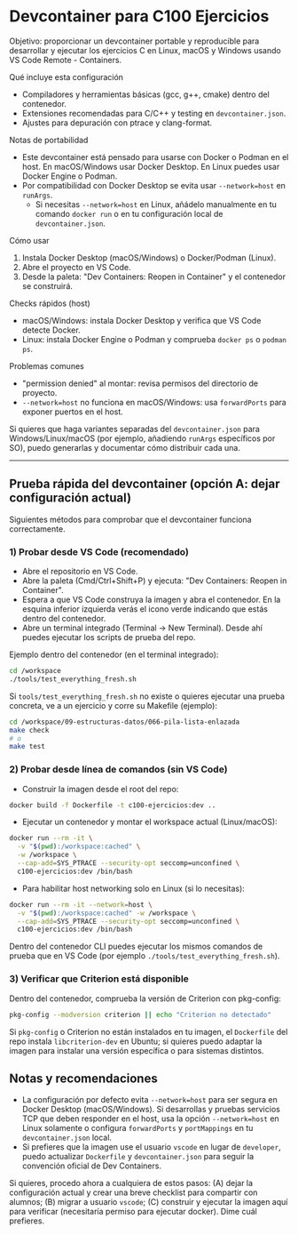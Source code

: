 
# Devcontainer para C100 Ejercicios

Objetivo: proporcionar un devcontainer portable y reproducible para desarrollar y ejecutar los ejercicios C en Linux, macOS y Windows usando VS Code Remote - Containers.

Qué incluye esta configuración
- Compiladores y herramientas básicas (gcc, g++, cmake) dentro del contenedor.
- Extensiones recomendadas para C/C++ y testing en `devcontainer.json`.
- Ajustes para depuración con ptrace y clang-format.

Notas de portabilidad
- Este devcontainer está pensado para usarse con Docker o Podman en el host. En macOS/Windows usar Docker Desktop. En Linux puedes usar Docker Engine o Podman.
- Por compatibilidad con Docker Desktop se evita usar `--network=host` en `runArgs`.
  - Si necesitas `--network=host` en Linux, añádelo manualmente en tu comando `docker run` o en tu configuración local de `devcontainer.json`.

Cómo usar
1. Instala Docker Desktop (macOS/Windows) o Docker/Podman (Linux).
2. Abre el proyecto en VS Code.
3. Desde la paleta: "Dev Containers: Reopen in Container" y el contenedor se construirá.

Checks rápidos (host)
- macOS/Windows: instala Docker Desktop y verifica que VS Code detecte Docker.
- Linux: instala Docker Engine o Podman y comprueba `docker ps` o `podman ps`.

Problemas comunes
- "permission denied" al montar: revisa permisos del directorio de proyecto.
- `--network=host` no funciona en macOS/Windows: usa `forwardPorts` para exponer puertos en el host.

Si quieres que haga variantes separadas del `devcontainer.json` para Windows/Linux/macOS (por ejemplo, añadiendo `runArgs` específicos por SO), puedo generarlas y documentar cómo distribuir cada una.

---

## Prueba rápida del devcontainer (opción A: dejar configuración actual)

Siguientes métodos para comprobar que el devcontainer funciona correctamente.

### 1) Probar desde VS Code (recomendado)

- Abre el repositorio en VS Code.
- Abre la paleta (Cmd/Ctrl+Shift+P) y ejecuta: "Dev Containers: Reopen in Container".
- Espera a que VS Code construya la imagen y abra el contenedor. En la esquina inferior izquierda verás el icono verde indicando que estás dentro del contenedor.
- Abre un terminal integrado (Terminal → New Terminal). Desde ahí puedes ejecutar los scripts de prueba del repo.

Ejemplo dentro del contenedor (en el terminal integrado):

```bash
cd /workspace
./tools/test_everything_fresh.sh
```

Si `tools/test_everything_fresh.sh` no existe o quieres ejecutar una prueba concreta, ve a un ejercicio y corre su Makefile (ejemplo):

```bash
cd /workspace/09-estructuras-datos/066-pila-lista-enlazada
make check
# o
make test
```

### 2) Probar desde línea de comandos (sin VS Code)

- Construir la imagen desde el root del repo:

```bash
docker build -f Dockerfile -t c100-ejercicios:dev ..
```

- Ejecutar un contenedor y montar el workspace actual (Linux/macOS):

```bash
docker run --rm -it \
  -v "$(pwd):/workspace:cached" \
  -w /workspace \
  --cap-add=SYS_PTRACE --security-opt seccomp=unconfined \
  c100-ejercicios:dev /bin/bash
```

- Para habilitar host networking solo en Linux (si lo necesitas):

```bash
docker run --rm -it --network=host \
  -v "$(pwd):/workspace:cached" -w /workspace \
  --cap-add=SYS_PTRACE --security-opt seccomp=unconfined \
  c100-ejercicios:dev /bin/bash
```

Dentro del contenedor CLI puedes ejecutar los mismos comandos de prueba que en VS Code (por ejemplo `./tools/test_everything_fresh.sh`).

### 3) Verificar que Criterion está disponible

Dentro del contenedor, comprueba la versión de Criterion con pkg-config:

```bash
pkg-config --modversion criterion || echo "Criterion no detectado"
```

Si `pkg-config` o Criterion no están instalados en tu imagen, el `Dockerfile` del repo instala `libcriterion-dev` en Ubuntu; si quieres puedo adaptar la imagen para instalar una versión específica o para sistemas distintos.

## Notas y recomendaciones

- La configuración por defecto evita `--network=host` para ser segura en Docker Desktop (macOS/Windows). Si desarrollas y pruebas servicios TCP que deben responder en el host, usa la opción `--network=host` en Linux solamente o configura `forwardPorts` y `portMappings` en tu `devcontainer.json` local.
- Si prefieres que la imagen use el usuario `vscode` en lugar de `developer`, puedo actualizar `Dockerfile` y `devcontainer.json` para seguir la convención oficial de Dev Containers.

Si quieres, procedo ahora a cualquiera de estos pasos: (A) dejar la configuración actual y crear una breve checklist para compartir con alumnos; (B) migrar a usuario `vscode`; (C) construir y ejecutar la imagen aquí para verificar (necesitaría permiso para ejecutar docker). Dime cuál prefieres.
